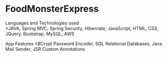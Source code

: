 # FoodMonsterExpress
 
Languages and Technologies used <br>
*JAVA, Spring MVC, Spring Security, Hibernate, JavaScript, HTML, CSS, JQuery, Bootstrap, MySQL, AWS

App Features
*BCrypt Password Encoder, SQL Relational Databases, Java Mail Sender, JSR Custom Annotations
